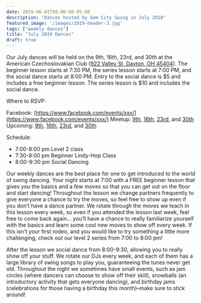 ```yaml
---
date: 2019-06-01T09:00:00-05:00
description: "Dances hosted by Gem City Swing in July 2019"
featured_image: '/images/2019-header-3.jpg'
tags: ["weekly dances"]
title: "July 2019 Dances"
draft: true
---
```


Our July dances will be held on the 9th, 16th, 23rd, and 30th at the American Czechoslovakian Club ([922 Valley St, Dayton, OH 45404](https://goo.gl/maps/FTHUeuSBqKnNEJgQ6)). The beginner lesson starts at 7:30 PM, the series lesson starts at 7:00 PM, and the social dance starts at 8:00 PM. Entry to the social dance is $5 and includes a free beginner lesson. The series lesson is $10 and includes the social dance.

<!--more-->

Where to RSVP:

Facebook: [https://www.facebook.com/events/xxx/](https://www.facebook.com/events/xxx/)
Meetup: [9th](https://www.meetup.com/Dayton-Swing-Dancers/events/xxx/), [16th](https://www.meetup.com/Dayton-Swing-Dancers/events/xxx/), [23rd](https://www.meetup.com/Dayton-Swing-Dancers/events/xxx/), and [30th](https://www.meetup.com/Dayton-Swing-Dancers/events/xxx/)
Upcoming: [9th](https://upcoming.org/event/xxx), [16th](https://upcoming.org/event/xxx), [23rd](https://upcoming.org/event/xxx), and [30th](https://upcoming.org/event/xxx)

Schedule:

* 7:00-8:00 pm Level 2 class
* 7:30-8:00 pm Beginner Lindy-Hop Class
* 8:00-9:30 pm Social Dancing

Our weekly dances are the best place for one to get introduced to the world of swing dancing. Your night starts at 7:00 with a FREE beginner lesson that gives you the basics and a few moves so that you can get out on the floor and start dancing! Throughout the lesson we change partners frequently to give everyone a chance to try the moves, so feel free to show up even if you don’t have a dance partner. We rotate through the moves we teach in this lesson every week, so even if you attended the lesson last week, feel free to come back again... you’ll have a chance to really familiarize yourself with the basics and learn some cool new moves to show off every week. If this isn't your first rodeo, and you would like to try something a little more challenging, check out our level 2 series from 7:00 to 8:00 pm!

After the lesson we social dance from 8:00-9:30, allowing you to really show off your stuff. We rotate our DJs every week, and each of them has a large library of swing songs to play you, guaranteeing the tunes never get old. Throughout the night we sometimes have small events, such as jam circles (where dancers can choose to show off their skill), snowballs (an introductory activity that gets everyone dancing), and birthday jams (celebrations for those having a birthday this month)–make sure to stick around!
